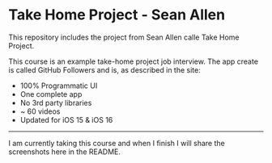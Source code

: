 # Take Home Project - Sean Allen
 
This repository includes the project from Sean Allen calle Take Home Project.

This course is an example take-home project job interview. The app create is called GitHub Followers and is, as described in the site:
- 100% Programmatic UI
- One complete app
- No 3rd party libraries
- ~ 60 videos
- Updated for iOS 15 & iOS 16

___

I am currently taking this course and when I finish I will share the screenshots here in the README.

